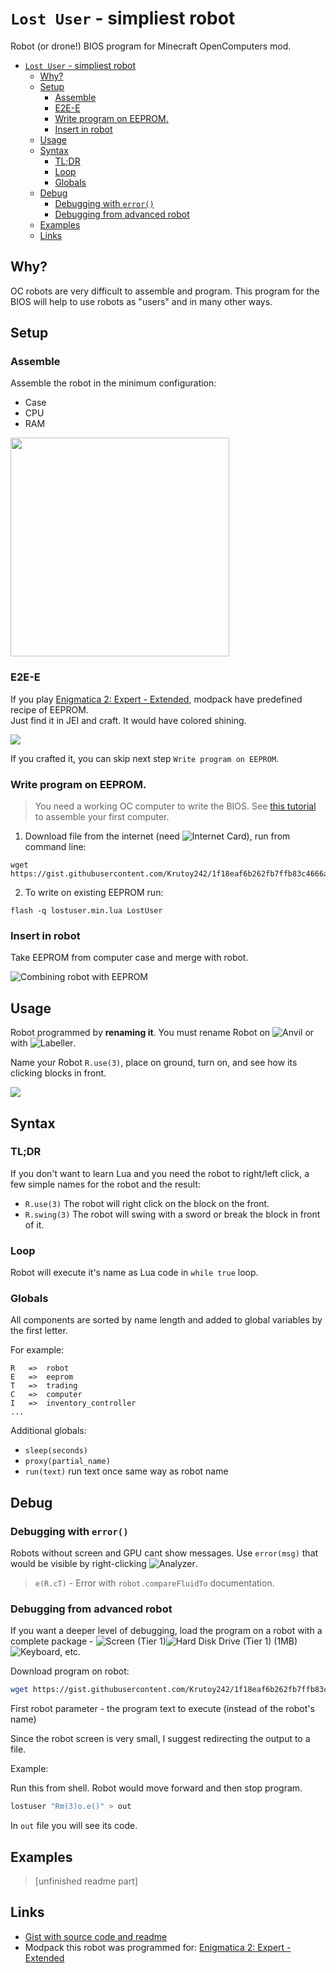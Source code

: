 # `Lost User` - simpliest robot

Robot (or drone!) BIOS program for Minecraft OpenComputers mod.


- [`Lost User` - simpliest robot](#lost-user---simpliest-robot)
  - [Why?](#why)
  - [Setup](#setup)
    - [Assemble](#assemble)
    - [E2E-E](#e2e-e)
    - [Write program on EEPROM.](#write-program-on-eeprom)
    - [Insert in robot](#insert-in-robot)
  - [Usage](#usage)
  - [Syntax](#syntax)
    - [TL;DR](#tldr)
    - [Loop](#loop)
    - [Globals](#globals)
  - [Debug](#debug)
    - [Debugging with `error()`](#debugging-with-error)
    - [Debugging from advanced robot](#debugging-from-advanced-robot)
  - [Examples](#examples)
  - [Links](#links)

## Why?

OC robots are very difficult to assemble and program. This program for the BIOS will help to use robots as "users" and in many other ways.

## Setup

### Assemble

Assemble the robot in the minimum configuration:

- Case
- CPU
- RAM

<img src="https://i.imgur.com/sBP2y0N.png" width="350">

### E2E-E


If you play [Enigmatica 2: Expert - Extended](https://www.curseforge.com/minecraft/modpacks/enigmatica-2-expert-extended), modpack have predefined recipe of EEPROM.  
Just find it in JEI and craft. It would have colored shining.

![](https://i.imgur.com/GuT7Ke6.gif)

If you crafted it, you can skip next step `Write program on EEPROM`.

### Write program on EEPROM.

> You need a working OC computer to write the BIOS. See [this tutorial](https://www.youtube.com/watch?v=KDqXJzacdQQ) to assemble your first computer.

1. Download file from the internet (need ![](https://is.gd/zrPusF 'Internet Card')), run from command line:

```
wget https://gist.githubusercontent.com/Krutoy242/1f18eaf6b262fb7ffb83c4666a93cbcc/raw/lostuser.min.lua
```

2. To write on existing EEPROM run:

```
flash -q lostuser.min.lua LostUser
```

### Insert in robot

Take EEPROM from computer case and merge with robot.

![Combining robot with EEPROM](https://i.imgur.com/7AHXvdm.png)

## Usage

Robot programmed by **renaming it**. You must rename Robot on ![](https://is.gd/pYpuM1 'Anvil') or with ![](https://is.gd/VgGaLN 'Labeller').

Name your Robot `R.use(3)`, place on ground, turn on, and see how its clicking blocks in front.

![](https://i.imgur.com/tgsaqxj.gif)


## Syntax

### TL;DR

If you don't want to learn Lua and you need the robot to right/left click, a few simple names for the robot and the result:

- `R.use(3)` The robot will right click on the block on the front.
- `R.swing(3)` The robot will swing with a sword or break the block in front of it.

### Loop

Robot will execute it's name as Lua code in `while true` loop.

### Globals

All components are sorted by name length and added to global variables by the first letter.

For example:
```less
R	=>	robot
E	=>	eeprom
T	=>	trading
C	=>	computer
I	=>	inventory_controller
...
```

Additional globals:

- `sleep(seconds)`
- `proxy(partial_name)`
- `run(text)` run text once same way as robot name


## Debug

### Debugging with `error()`

Robots without screen and GPU cant show messages.
Use `error(msg)` that would be visible by right-clicking ![Analyzer](https://is.gd/EYKTlS 'Analyzer').

> `e(R.cT)` - Error with `robot.compareFluidTo` documentation.

### Debugging from advanced robot

If you want a deeper level of debugging, load the program on a robot with a complete package - ![](https://is.gd/Qc1mye 'Screen (Tier 1)')![](https://is.gd/aCba7k 'Hard Disk Drive (Tier 1) (1MB)')![](https://is.gd/q2uLwP 'Keyboard'), etc.

Download program on robot:

```sh
wget https://gist.githubusercontent.com/Krutoy242/1f18eaf6b262fb7ffb83c4666a93cbcc/raw/lostuser.lua
```

First robot parameter - the program text to execute (instead of the robot's name)

Since the robot screen is very small, I suggest redirecting the output to a file.

Example:

Run this from shell. Robot would move forward and then stop program.

```sh
lostuser "Rm(3)o.e()" > out
```

In `out` file you will see its code.

## Examples

> [unfinished readme part]


## Links

- [Gist with source code and readme](https://gist.githubusercontent.com/Krutoy242/1f18eaf6b262fb7ffb83c4666a93cbcc)
- Modpack this robot was programmed for: [Enigmatica 2: Expert - Extended](https://www.curseforge.com/minecraft/modpacks/enigmatica-2-expert-extended)
